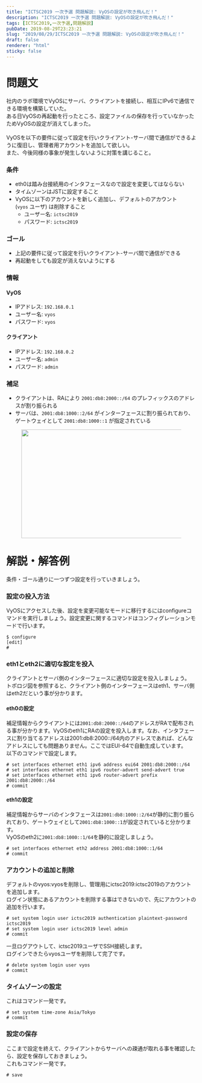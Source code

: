 ```yaml
---
title: "ICTSC2019 一次予選 問題解説: VyOSの設定が吹き飛んだ！"
description: "ICTSC2019 一次予選 問題解説: VyOSの設定が吹き飛んだ！"
tags: [ICTSC2019,一次予選,問題解説]
pubDate: 2019-08-29T23:23:21
slug: "2019/08/29/ICTSC2019 一次予選 問題解説: VyOSの設定が吹き飛んだ！"
draft: false
renderer: "html"
sticky: false
---
```



<h1>問題文</h1>



<p>社内のラボ環境でVyOSにサーバ、クライアントを接続し、相互にIPv6で通信できる環境を構築していた。<br>ある日VyOSの再起動を行ったところ、設定ファイルの保存を行っていなかったためVyOSの設定が消えてしまった。<br>&nbsp;<br>VyOSを以下の要件に従って設定を行いクライアント-サーバ間で通信ができるように復旧し、管理者用アカウントを追加して欲しい。<br>また、今後同様の事象が発生しないように対策を講じること。</p>



<h3>条件</h3>



<ul><li>eth0は踏み台接続用のインタフェースなので設定を変更してはならない</li><li>タイムゾーンはJSTに設定すること</li><li>VyOSに以下のアカウントを新しく追加し、デフォルトのアカウント (<code>vyos</code>&nbsp;ユーザ) は削除すること<ul><li>ユーザー名:&nbsp;<code>ictsc2019</code></li><li>パスワード:&nbsp;<code>ictsc2019</code></li></ul></li></ul>



<h3>ゴール</h3>



<ul><li>上記の要件に従って設定を行いクライアント-サーバ間で通信ができる</li><li>再起動をしても設定が消えないようにする</li></ul>



<h3>情報</h3>



<h4>VyOS</h4>



<ul><li>IPアドレス:&nbsp;<code>192.168.0.1</code></li><li>ユーザー名:&nbsp;<code>vyos</code></li><li>パスワード:&nbsp;<code>vyos</code></li></ul>



<h4>クライアント</h4>



<ul><li>IPアドレス:&nbsp;<code>192.168.0.2</code></li><li>ユーザー名:&nbsp;<code>admin</code></li><li>パスワード:&nbsp;<code>admin</code></li></ul>



<h3>補足</h3>



<ul><li>クライアントは、RAにより&nbsp;<code>2001:db8:2000::/64</code>&nbsp;のプレフィックスのアドレスが割り振られる</li><li>サーバは、<code>2001:db8:1000::2/64</code>&nbsp;がインターフェースに割り振られており、ゲートウェイとして&nbsp;<code>2001:db8:1000::1</code>&nbsp;が指定されている</li></ul>



<figure class="wp-block-image"><img decoding="async" loading="lazy" width="512" height="288" src="/images/wp/2019/08/d6f-topo-512x288.jpg.webp" alt="" class="wp-image-2816" /></figure>



<h1>解説・解答例</h1>



<p>条件・ゴール通りに一つずつ設定を行っていきましょう。</p>



<h3>設定の投入方法</h3>



<p>VyOSにアクセスした後、設定を変更可能なモードに移行するにはconfigureコマンドを実行しましょう。設定変更に関するコマンドはコンフィグレーションモードで行います。</p>


<div class="wp-block-syntaxhighlighter-code "><pre class="brush: plain; title: ; title: ; notranslate" title=""><code>$ configure
&#91;edit]
#</code></pre></div>


<h3>eth1とeth2に適切な設定を投入</h3>



<p>クライアントとサーバ側のインターフェースに適切な設定を投入しましょう。<br> トポロジ図を参照すると、クライアント側のインターフェースはeth1、サーバ側はeth2だという事が分かります。</p>



<h4>eth0の設定</h4>



<p>補足情報からクライアントには<code>2001:db8:2000::/64</code>のアドレスがRAで配布される事が分かります。VyOSのeth1にRAの設定を投入します。なお、インタフェースに割り当てるアドレスは2001:db8:2000::/64内のアドレスであれば、どんなアドレスにしても問題ありません。ここではEUI-64で自動生成しています。<br> 以下のコマンドで設定します。</p>


<div class="wp-block-syntaxhighlighter-code "><pre class="brush: plain; title: ; title: ; notranslate" title=""><code># set interfaces ethernet eth1 ipv6 address eui64 2001:db8:2000::/64
# set interfaces ethernet eth1 ipv6 router-advert send-advert true
# set interfaces ethernet eth1 ipv6 router-advert prefix 2001:db8:2000::/64
# commit</code></pre></div>


<h4>eth1の設定</h4>



<p>補足情報からサーバのインタフェースは<code>2001:db8:1000::2/64</code>が静的に割り振られており、ゲートウェイとして<code>2001:db8:1000::1</code>が設定されていると分かります。<br>
VyOSのeth2に<code>2001:db8:1000::1/64</code>を静的に設定しましょう。</p>


<div class="wp-block-syntaxhighlighter-code "><pre class="brush: plain; title: ; title: ; notranslate" title=""><code># set interfaces ethernet eth2 address 2001:db8:1000::1/64
# commit</code></pre></div>


<h3>アカウントの追加と削除</h3>



<p>デフォルトのvyos:vyosを削除し、管理用にictsc2019:ictsc2019のアカウントを追加します。<br>
ログイン状態にあるアカウントを削除する事はできないので、先にアカウントの追加を行います。</p>


<div class="wp-block-syntaxhighlighter-code "><pre class="brush: plain; title: ; title: ; notranslate" title=""><code># set system login user ictsc2019 authentication plaintext-password ictsc2019
# set system login user ictsc2019 level admin
# commit</code></pre></div>


<p>一旦ログアウトして、ictsc2019ユーザでSSH接続します。<br>
ログインできたらvyosユーザを削除して完了です。</p>


<div class="wp-block-syntaxhighlighter-code "><pre class="brush: plain; title: ; title: ; notranslate" title=""><code># delete system login user vyos
# commit</code></pre></div>


<h3>タイムゾーンの設定</h3>



<p>これはコマンド一発です。</p>


<div class="wp-block-syntaxhighlighter-code "><pre class="brush: plain; title: ; title: ; notranslate" title=""><code># set system time-zone Asia/Tokyo
# commit</code></pre></div>


<h3>設定の保存</h3>



<p>ここまで設定を終えて、クライアントからサーバへの疎通が取れる事を確認したら、設定を保存しておきましょう。<br>
これもコマンド一発です。</p>


<div class="wp-block-syntaxhighlighter-code "><pre class="brush: plain; title: ; title: ; notranslate" title=""><code># save</code></pre></div>